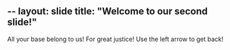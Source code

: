 --
layout: slide
title: "Welcome to our second slide!"
--
All your base belong to us! For great justice!
Use the left arrow to get back!

